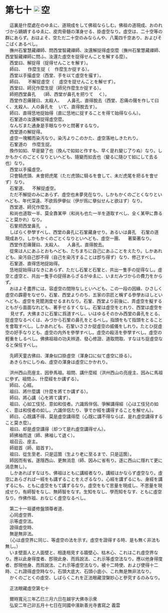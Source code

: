 # 第七十 <img width="24" height="24" src="_cCc7hMy.png" border="0">空
　這裏是什麼處在のゆゑに、道現成をして佛祖ならしむ。佛祖の道現成、おのれづから嫡嫡するゆゑに、皮肉骨髓の渾身せる、掛虛空なり。虛空は、二十空等の群にあらず。おほよそ、空ただ二十空のみならんや、八萬四千空あり、およびそこばくあるべし。  
　撫州石鞏慧藏禪師、問西堂智藏禪師、汝還解捉得虛空麼（撫州石鞏慧藏禪師、西堂智藏禪師に問ふ、汝還た虛空を捉得せんことを解する麼）。  
　西堂曰、解捉得（捉得せんことを解す）。  
　師曰、<img width="16" height="16" src="_cfMK3Qe.png" border="0">作麼生捉（<img width="16" height="16" src="_cfMK3Qe.png" border="0">作麼生か捉する）。  
　西堂以手撮虛空（西堂、手を以て虛空を撮す）。  
　師曰、<img width="16" height="16" src="_cfMK3Qe.png" border="0">不解捉虛空（<img width="16" height="16" src="_cfMK3Qe.png" border="0">虛空を捉せんことを解せず）。  
　西堂曰、師兄作麼生捉（師兄作麼生か捉する）。  
　師把西堂鼻孔<img width="16" height="16" src="_c1Jwc2P.png" border="0">（師、西堂が鼻孔を把りて<img width="16" height="16" src="_c1Jwc2P.png" border="0">く）。  
　西堂作忍痛聲曰、太殺人、<img width="16" height="16" src="_c1Jwc2P.png" border="0">人鼻孔、直得脫去（西堂、忍痛の聲を作して曰く、太殺人、人の鼻孔を<img width="16" height="16" src="_c1Jwc2P.png" border="0">いて、直得脫去す）。  
　師曰、直得恁地捉始得（直に恁地に捉することを得て始得ならん）。  
　石鞏道の汝還解捉得虛空麼。  
　なんぢまた通身是手眼なりやと問著するなり。  
　西堂道の解捉得。  
　虛空一塊觸而染汚なり。染汚よりこのかた、虛空落地しきたれり。  
　石鞏道の<img width="16" height="16" src="_cfMK3Qe.png" border="0">作麼生捉。  
　換作如如、早是變了也（換んで如如と作すも、早く是れ變じ了りぬ）なり。しかもかくのごとくなりといへども、隨變而如去也（變るに隨ひて如にして去る也）なり。  
　西堂以手撮虛空。  
　只會騎虎頭、未會把虎尾（ただ虎頭に騎るを會して、未だ虎尾を把るを會せず）なり。  
　石鞏道、<img width="16" height="16" src="_cfMK3Qe.png" border="0">不解捉虛空。  
　ただ不解捉のみにあらず、虛空也未夢見在なり。しかもかくのごとくなりといへども、年代深遠、不欲爲伊擧似（伊が爲に擧似せんと欲はず）なり。  
　西堂道、師兄作麼生。  
　和尚也道取一半、莫全靠某甲（和尚も也た一半を道取すべし、全く某甲に靠ること莫かれ）なり。  
　石鞏把西堂鼻孔<img width="16" height="16" src="_c1Jwc2P.png" border="0">。  
　しばらく參學すべし、西堂の鼻孔に石鞏藏身せり。あるいは鼻孔<img width="16" height="16" src="_c1Jwc2P.png" border="0">石鞏の道現成あり。しかもかくのごとくなりといへども、虛空一團、<img width="16" height="16" src="_cr4aF7j.png" border="0">著築著なり。  
　西堂作忍痛聲曰、太殺人、<img width="16" height="16" src="_c1Jwc2P.png" border="0">人鼻孔、直得脫去。  
　從來は人にあふとおもへども、たちまちに自己にあふことをえたり。しかあれども、染汚自己卽不得（自己を染汚することは卽ち得ず）なり、修己すべし。  
　石鞏道、直得恁地捉始得。  
　恁地捉始得はなきにあらず、ただし石鞏と石鞏と、共出一隻手の捉得なし。虛空と虛空と、共出一隻手の捉得あらざるがゆゑに、いまだみづからの費力をからず。  
　おほよそ盡界には、容虛空の間隙なしといへども、この一段の因緣、ひさしく虛空の霹靂をなせり。石鞏、西堂よりのち、五家の宗匠と稱ずる參學おほしといへども、虛空を見聞測度せるまれなり。石鞏、西堂より前後に、弄虛空を擬するともがら面面なれども、著手せるすくなし。石鞏は虛空をとれり、西堂は虛空を<img width="16" height="16" src="_ceY1t1_.png" border="0">見せず。大佛まさに石鞏に爲道すべし、いはゆるそのかみ西堂の鼻孔をとる、捉虛空なるべくは、みづから石鞏の鼻孔をとるべし。指頭をもて指頭をとることを會取すべし。しかあれども、石鞏いささか捉虛空の威儀をしれり。たとひ捉虛空の好手なりとも、虛空の内外を參學すべし。虛空の殺活を參學すべし。虛空の輕重をしるべし。佛佛祖祖の功夫辨道、發心修證、道取問取、すなはち捉虛空なると保任すべし。  
  
　先師天童古佛曰、渾身似口掛虛空（渾身口に似て虛空に掛る）。  
　あきらかにしりぬ、虛空の渾身は虛空にかかれり。  
  
　洪州西山亮座主、因參馬祖。祖問、講什麼經（洪州西山の亮座主、因みに馬祖に參ず。祖問ふ、什麼經をか講ずる）。  
　師曰、心經。  
　祖曰、將什麼講（什麼を將てか講ずる）。  
　師曰、將心講（心を將て講ず）。  
　祖曰、心如工伎兒、意如和伎者。六識爲伴侶、爭解講得經（心は工伎兒の如く、意は和伎者の如し。六識伴侶たり、爭でか經を講得することを解せん）。  
　師曰、心既講不得、莫是虛空講得麼（心既に講不得ならば、是れ虛空講得すること莫き麼）。  
　祖曰、却是虛空講得（却つて是れ虛空講得せん）。  
　師拂袖而退（師、拂袖して退く）。  
　祖召云、座主。  
　師廻首（師、廻首す）。  
　祖曰、從生至老、只是這箇（生より老に至るまで、只是這箇）。  
　師因而有省。遂隱西山、更無消息（師、因みに省有り。遂に西山に隱れて更に消息無し）。  
　しかあればすなはち、佛祖はともに講經者なり。講經はかならず虛空なり。虛空にあらざれば一經をも講ずることをえざるなり。心經を講ずるにも、身經を講ずるにも、ともに虛空をもて講ずるなり。虛空をもて思量を現成し、不思量を現成せり。有師智をなし、無師智をなす。生知をなし、學而知をなす、ともに虛空なり。作佛作祖、おなじく虛空なるべし。  
  
　第二十一祖婆修盤頭尊者道、  
　心同虛空界、  
　示等虛空法。  
　證得虛空時、  
　無是無非法。  
　（心は虛空界に同じ、等虛空の法を示す。虛空を證得する時、是も無く非法も無し。）  
　いま壁面人と人面壁と、相逢相見する牆壁心、枯木心、これはこれ虛空界なり。應以此身得度者、卽現此身、而爲說法、これ示等虛空法なり。應以他身得度者、卽現他身、而爲說法、これ示等虛空法なり。被十二時使、および使得十二時、これ證得虛空時なり。石頭大底大、石頭小底小、これ無是無非法なり。  
　かくのごとくの虛空、しばらくこれを正法眼藏涅槃妙心と參究するのみなり。  
  
　正法眼藏虛空第七十  
  
　爾時寬元三年乙巳三月六日在越宇大佛寺示衆  
　弘安二年己卯五月十七日在同國中濱新善光寺書寫之 義雲